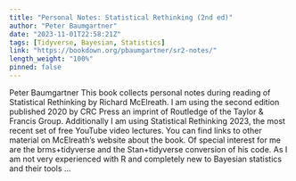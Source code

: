 ```yaml
---
title: "Personal Notes: Statistical Rethinking (2nd ed)"
author: "Peter Baumgartner"
date: "2023-11-01T22:58:21Z"
tags: [Tidyverse, Bayesian, Statistics]
link: "https://bookdown.org/pbaumgartner/sr2-notes/"
length_weight: "100%"
pinned: false
---
```


Peter Baumgartner This book collects personal notes during reading of Statistical Rethinking by Richard McElreath. I am using the second edition published 2020 by CRC Press an imprint of Routledge of the Taylor & Francis Group. Additionally I am using Statistical Rethinking 2023, the most recent set of free YouTube video lectures. You can find links to other material on McElreath’s website about the book. Of special interest for me are the brms+tidyverse and the Stan+tidyverse conversion of his code. As I am not very experienced with R and completely new to Bayesian statistics and their tools  ...
